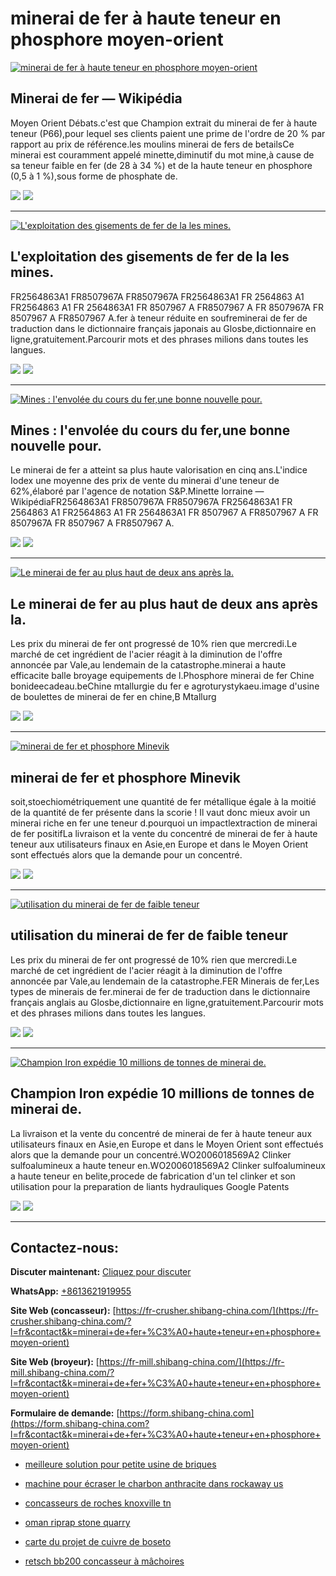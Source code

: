 # minerai de fer à haute teneur en phosphore moyen-orient

<a href="https://swt.shibang-china.com/?l=fr&img&k=minerai+de+fer+%C3%A0+haute+teneur+en+phosphore+moyen-orient" target="_blank">![minerai de fer à haute teneur en phosphore moyen-orient](http://static.shibang-china.com/all-800x300/46.jpg)</a>

## Minerai de fer — Wikipédia
Moyen Orient Débats.c'est que Champion extrait du minerai de fer à haute teneur (P66),pour lequel ses clients paient une prime de l'ordre de 20 % par rapport au prix de référence.les moulins minerai de fers de betailsCe minerai est couramment appelé minette,diminutif du mot mine,à cause de sa teneur faible en fer (de 28 à 34 %) et de la haute teneur en phosphore (0,5 à 1 %),sous forme de phosphate de.


<a href="https://whatsapp.shibangsoft.com/WhatsApp.php" target="_blank" title="WhatsApp">![](http://static.shibang-china.com/icon/whatsapp.png)</a> <a href="https://swt.shibang-china.com/?l=fr&icon&k=minerai+de+fer+%C3%A0+haute+teneur+en+phosphore+moyen-orient" target="_blank">![](http://static.shibang-china.com/icon/chat-fr.png)</a>

---

<a href="https://swt.shibang-china.com/?l=fr&img&k=minerai+de+fer+%C3%A0+haute+teneur+en+phosphore+moyen-orient" target="_blank">![L'exploitation des gisements de fer de la les mines.](http://static.shibang-china.com/all-800x300/429.jpg)</a>

## L'exploitation des gisements de fer de la les mines.
FR2564863A1 FR8507967A FR8507967A FR2564863A1 FR 2564863 A1 FR2564863 A1 FR 2564863A1 FR 8507967 A FR8507967 A FR 8507967A FR 8507967 A FR8507967 A.fer à teneur réduite en soufreminerai de fer de traduction dans le dictionnaire français japonais au Glosbe,dictionnaire en ligne,gratuitement.Parcourir mots et des phrases milions dans toutes les langues.


<a href="https://whatsapp.shibangsoft.com/WhatsApp.php" target="_blank" title="WhatsApp">![](http://static.shibang-china.com/icon/whatsapp.png)</a> <a href="https://swt.shibang-china.com/?l=fr&icon&k=minerai+de+fer+%C3%A0+haute+teneur+en+phosphore+moyen-orient" target="_blank">![](http://static.shibang-china.com/icon/chat-fr.png)</a>

---

<a href="https://swt.shibang-china.com/?l=fr&img&k=minerai+de+fer+%C3%A0+haute+teneur+en+phosphore+moyen-orient" target="_blank">![Mines : l'envolée du cours du fer,une bonne nouvelle pour.](http://static.shibang-china.com/all-800x300/725.jpg)</a>

## Mines : l'envolée du cours du fer,une bonne nouvelle pour.
Le minerai de fer a atteint sa plus haute valorisation en cinq ans.L'indice Iodex une moyenne des prix de vente du minerai d'une teneur de 62%,élaboré par l'agence de notation S&P.Minette lorraine — WikipédiaFR2564863A1 FR8507967A FR8507967A FR2564863A1 FR 2564863 A1 FR2564863 A1 FR 2564863A1 FR 8507967 A FR8507967 A FR 8507967A FR 8507967 A FR8507967 A.


<a href="https://whatsapp.shibangsoft.com/WhatsApp.php" target="_blank" title="WhatsApp">![](http://static.shibang-china.com/icon/whatsapp.png)</a> <a href="https://swt.shibang-china.com/?l=fr&icon&k=minerai+de+fer+%C3%A0+haute+teneur+en+phosphore+moyen-orient" target="_blank">![](http://static.shibang-china.com/icon/chat-fr.png)</a>

---

<a href="https://swt.shibang-china.com/?l=fr&img&k=minerai+de+fer+%C3%A0+haute+teneur+en+phosphore+moyen-orient" target="_blank">![Le minerai de fer au plus haut de deux ans après la.](http://static.shibang-china.com/all-800x300/108.jpg)</a>

## Le minerai de fer au plus haut de deux ans après la.
Les prix du minerai de fer ont progressé de 10% rien que mercredi.Le marché de cet ingrédient de l'acier réagit à la diminution de l'offre annoncée par Vale,au lendemain de la catastrophe.minerai a haute efficacite balle broyage equipements de l.Phosphore minerai de fer Chine bonideecadeau.beChine mtallurgie du fer e agroturystykaeu.image d'usine de boulettes de minerai de fer en chine,B Mtallurg


<a href="https://whatsapp.shibangsoft.com/WhatsApp.php" target="_blank" title="WhatsApp">![](http://static.shibang-china.com/icon/whatsapp.png)</a> <a href="https://swt.shibang-china.com/?l=fr&icon&k=minerai+de+fer+%C3%A0+haute+teneur+en+phosphore+moyen-orient" target="_blank">![](http://static.shibang-china.com/icon/chat-fr.png)</a>

---

<a href="https://swt.shibang-china.com/?l=fr&img&k=minerai+de+fer+%C3%A0+haute+teneur+en+phosphore+moyen-orient" target="_blank">![minerai de fer et phosphore Minevik](http://static.shibang-china.com/all-800x300/373.jpg)</a>

## minerai de fer et phosphore Minevik
soit,stoechiométriquement une quantité de fer métallique égale à la moitié de la quantité de fer présente dans la scorie ! Il vaut donc mieux avoir un minerai riche en fer une teneur d.pourquoi un impactlextraction de minerai de fer positifLa livraison et la vente du concentré de minerai de fer à haute teneur aux utilisateurs finaux en Asie,en Europe et dans le Moyen Orient sont effectués alors que la demande pour un concentré.


<a href="https://whatsapp.shibangsoft.com/WhatsApp.php" target="_blank" title="WhatsApp">![](http://static.shibang-china.com/icon/whatsapp.png)</a> <a href="https://swt.shibang-china.com/?l=fr&icon&k=minerai+de+fer+%C3%A0+haute+teneur+en+phosphore+moyen-orient" target="_blank">![](http://static.shibang-china.com/icon/chat-fr.png)</a>

---

<a href="https://swt.shibang-china.com/?l=fr&img&k=minerai+de+fer+%C3%A0+haute+teneur+en+phosphore+moyen-orient" target="_blank">![utilisation du minerai de fer de faible teneur](http://static.shibang-china.com/all-800x300/1168.jpg)</a>

## utilisation du minerai de fer de faible teneur
Les prix du minerai de fer ont progressé de 10% rien que mercredi.Le marché de cet ingrédient de l'acier réagit à la diminution de l'offre annoncée par Vale,au lendemain de la catastrophe.FER Minerais de fer,Les types de minerais de fer.minerai de fer de traduction dans le dictionnaire français anglais au Glosbe,dictionnaire en ligne,gratuitement.Parcourir mots et des phrases milions dans toutes les langues.


<a href="https://whatsapp.shibangsoft.com/WhatsApp.php" target="_blank" title="WhatsApp">![](http://static.shibang-china.com/icon/whatsapp.png)</a> <a href="https://swt.shibang-china.com/?l=fr&icon&k=minerai+de+fer+%C3%A0+haute+teneur+en+phosphore+moyen-orient" target="_blank">![](http://static.shibang-china.com/icon/chat-fr.png)</a>

---

<a href="https://swt.shibang-china.com/?l=fr&img&k=minerai+de+fer+%C3%A0+haute+teneur+en+phosphore+moyen-orient" target="_blank">![Champion Iron expédie 10 millions de tonnes de minerai de.](http://static.shibang-china.com/all-800x300/999.jpg)</a>

## Champion Iron expédie 10 millions de tonnes de minerai de.
La livraison et la vente du concentré de minerai de fer à haute teneur aux utilisateurs finaux en Asie,en Europe et dans le Moyen Orient sont effectués alors que la demande pour un concentré.WO2006018569A2 Clinker sulfoalumineux a haute teneur en.WO2006018569A2 Clinker sulfoalumineux a haute teneur en belite,procede de fabrication d'un tel clinker et son utilisation pour la preparation de liants hydrauliques Google Patents


<a href="https://whatsapp.shibangsoft.com/WhatsApp.php" target="_blank" title="WhatsApp">![](http://static.shibang-china.com/icon/whatsapp.png)</a> <a href="https://swt.shibang-china.com/?l=fr&icon&k=minerai+de+fer+%C3%A0+haute+teneur+en+phosphore+moyen-orient" target="_blank">![](http://static.shibang-china.com/icon/chat-fr.png)</a>

---
## Contactez-nous:

**Discuter maintenant:** [Cliquez pour discuter](https://swt.shibang-china.com?l=fr&contact&k=minerai+de+fer+%C3%A0+haute+teneur+en+phosphore+moyen-orient)

**WhatsApp:**  [+8613621919955](https://whatsapp.shibangsoft.com/WhatsApp.php)

**Site Web (concasseur):** [https://fr-crusher.shibang-china.com/](https://fr-crusher.shibang-china.com/?l=fr&contact&k=minerai+de+fer+%C3%A0+haute+teneur+en+phosphore+moyen-orient)

**Site Web (broyeur):** [https://fr-mill.shibang-china.com/](https://fr-mill.shibang-china.com/?l=fr&contact&k=minerai+de+fer+%C3%A0+haute+teneur+en+phosphore+moyen-orient)

**Formulaire de demande:** [https://form.shibang-china.com](https://form.shibang-china.com?l=fr&contact&k=minerai+de+fer+%C3%A0+haute+teneur+en+phosphore+moyen-orient)

* [meilleure solution pour petite usine de briques](../10/meilleure%20solution%20pour%20petite%20usine%20de%20briques.md)

* [machine pour écraser le charbon anthracite dans rockaway us](../8/machine%20pour%20%C3%A9craser%20le%20charbon%20anthracite%20dans%20rockaway%20us.md)

* [concasseurs de roches knoxville tn](../10/concasseurs%20de%20roches%20knoxville%20tn.md)

* [oman riprap stone quarry](../6/oman%20riprap%20stone%20quarry.md)

* [carte du projet de cuivre de boseto](../2/carte%20du%20projet%20de%20cuivre%20de%20boseto.md)

* [retsch bb200 concasseur à mâchoires](../6/retsch%20bb200%20concasseur%20%C3%A0%20m%C3%A2choires.md)